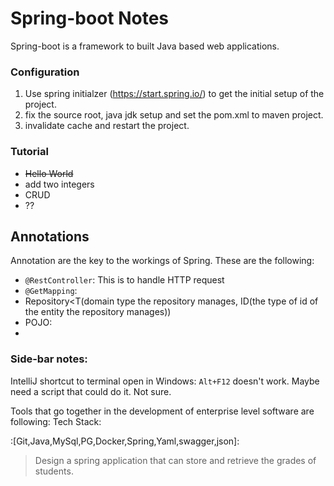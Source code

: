 # Spring-boot Notes

Spring-boot is a framework to built Java based web applications.

### Configuration

1. Use spring initialzer (https://start.spring.io/) to get the initial setup of the project.
2. fix the source root, java jdk setup and set the pom.xml to maven project.
3. invalidate cache and restart the project.

### Tutorial

- <s>Hello World</s>
- add two integers
- CRUD
- ??

## Annotations

Annotation are the key to the workings of Spring. These are the following:

- `@RestController`: This is to handle HTTP request
- `@GetMapping`: 
- Repository<T(domain type the repository manages, ID(the type of id of the entity the repository manages))
- POJO:
- 

### Side-bar notes:

IntelliJ shortcut to terminal open in Windows: `Alt+F12` doesn't work.
Maybe need a script that could do it. Not sure.

Tools that go together in the development of enterprise level software
are following: Tech Stack: 

:[Git,Java,MySql,PG,Docker,Spring,Yaml,swagger,json]:

> Design a spring application that can store and retrieve
> the grades of students.
